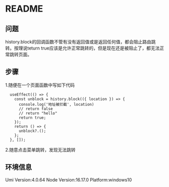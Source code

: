 # README

## 问题
history.block的回调函数不管有没有返回值或是返回任何值，都会阻止路由跳转。按理说teturn true应该是允许正常跳转的，但是现在还是被阻止了，都无法正常跳转页面。

## 步骤
1.随便在一个页面函数中写如下代码
```
  useEffect(() => {
    const unblock = history.block(({ location }) => {
      console.log('地址被拦截', location)
      // return false
      // return "hello"
      return true;
    });
    return () => {
      unblock?.();
    };
  }, []);
```
2.随意点击菜单跳转，发现无法跳转

## 环境信息
Umi Version:4.0.64
Node Version:16.17.0
Platform:windows10

